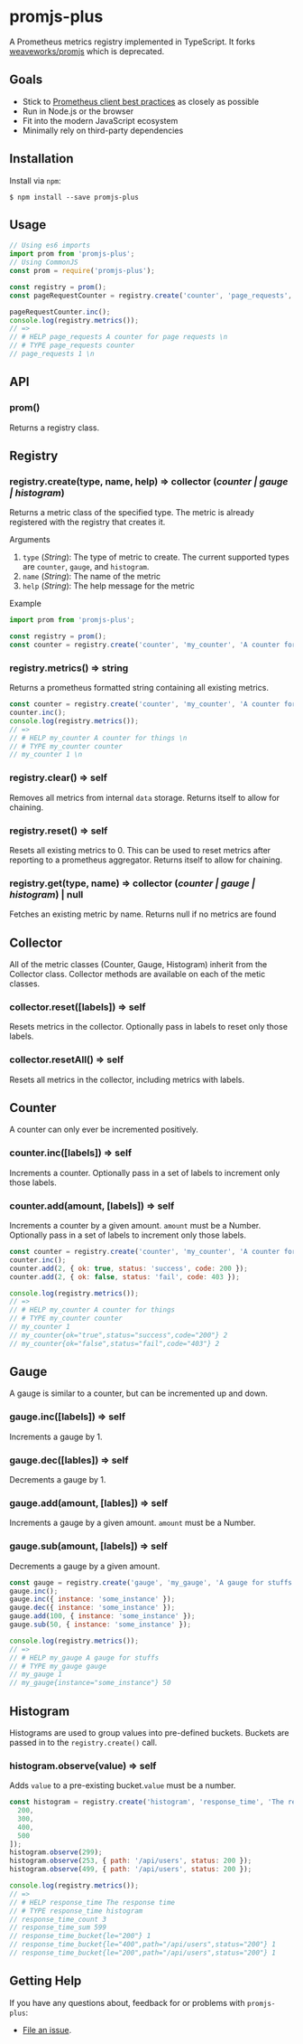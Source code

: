 # promjs-plus

A Prometheus metrics registry implemented in TypeScript. It forks [weaveworks/promjs](https://github.com/weaveworks/promjs) which is deprecated.

## Goals

- Stick to [Prometheus client best practices](https://prometheus.io/docs/instrumenting/writing_clientlibs/) as closely as possible
- Run in Node.js or the browser
- Fit into the modern JavaScript ecosystem
- Minimally rely on third-party dependencies

## Installation

Install via `npm`:

`$ npm install --save promjs-plus`

## Usage

```javascript
// Using es6 imports
import prom from 'promjs-plus';
// Using CommonJS
const prom = require('promjs-plus');

const registry = prom();
const pageRequestCounter = registry.create('counter', 'page_requests', 'A counter for page requests');

pageRequestCounter.inc();
console.log(registry.metrics());
// =>
// # HELP page_requests A counter for page requests \n
// # TYPE page_requests counter
// page_requests 1 \n
```

## API

### prom()

Returns a registry class.

## Registry

### registry.create(type, name, help) => collector (_counter | gauge | histogram_)

Returns a metric class of the specified type. The metric is already registered with the registry that creates it.

Arguments

1. `type` (_String_): The type of metric to create. The current supported types are `counter`, `gauge`, and `histogram`.
2. `name` (_String_): The name of the metric
3. `help` (_String_): The help message for the metric

Example
```javascript
import prom from 'promjs-plus';

const registry = prom();
const counter = registry.create('counter', 'my_counter', 'A counter for things');
```

### registry.metrics() => string

Returns a prometheus formatted string containing all existing metrics.

```javascript
const counter = registry.create('counter', 'my_counter', 'A counter for things');
counter.inc();
console.log(registry.metrics());
// =>
// # HELP my_counter A counter for things \n
// # TYPE my_counter counter
// my_counter 1 \n
```

### registry.clear() => self

Removes all metrics from internal `data` storage. Returns itself to allow for chaining.

### registry.reset() => self

Resets all existing metrics to 0. This can be used to reset metrics after reporting to a prometheus aggregator. Returns itself to allow for chaining.

### registry.get(type, name) => collector (_counter | gauge | histogram_) | null

Fetches an existing metric by name. Returns null if no metrics are found

## Collector

All of the metric classes (Counter, Gauge, Histogram) inherit from the Collector class. Collector methods are available on each of the metic classes.

### collector.reset([labels]) => self

Resets metrics in the collector. Optionally pass in labels to reset only those labels.

### collector.resetAll() => self

Resets all metrics in the collector, including metrics with labels.

## Counter

A counter can only ever be incremented positively.

### counter.inc([labels]) => self

Increments a counter. Optionally pass in a set of labels to increment only those labels.

### counter.add(amount, [labels]) => self

Increments a counter by a given amount. `amount` must be a Number. Optionally pass in a set of labels to increment only those labels.

```javascript
const counter = registry.create('counter', 'my_counter', 'A counter for things');
counter.inc();
counter.add(2, { ok: true, status: 'success', code: 200 });
counter.add(2, { ok: false, status: 'fail', code: 403 });

console.log(registry.metrics());
// =>
// # HELP my_counter A counter for things
// # TYPE my_counter counter
// my_counter 1
// my_counter{ok="true",status="success",code="200"} 2
// my_counter{ok="false",status="fail",code="403"} 2
```

## Gauge

A gauge is similar to a counter, but can be incremented up and down.

### gauge.inc([labels]) => self

Increments a gauge by 1.

### gauge.dec([lables]) => self

Decrements a gauge by 1.

### gauge.add(amount, [lables]) => self

Increments a gauge by a given amount. `amount` must be a Number.

### gauge.sub(amount, [labels]) => self

Decrements a gauge by a given amount.

```javascript
const gauge = registry.create('gauge', 'my_gauge', 'A gauge for stuffs');
gauge.inc();
gauge.inc({ instance: 'some_instance' });
gauge.dec({ instance: 'some_instance' });
gauge.add(100, { instance: 'some_instance' });
gauge.sub(50, { instance: 'some_instance' });

console.log(registry.metrics());
// =>
// # HELP my_gauge A gauge for stuffs
// # TYPE my_gauge gauge
// my_gauge 1
// my_gauge{instance="some_instance"} 50
```

## Histogram

Histograms are used to group values into pre-defined buckets. Buckets are passed in to the `registry.create()` call.

### histogram.observe(value) => self

Adds `value` to a pre-existing bucket.`value` must be a number.

```javascript
const histogram = registry.create('histogram', 'response_time', 'The response time', [
  200,
  300,
  400,
  500
]);
histogram.observe(299);
histogram.observe(253, { path: '/api/users', status: 200 });
histogram.observe(499, { path: '/api/users', status: 200 });

console.log(registry.metrics());
// =>
// # HELP response_time The response time
// # TYPE response_time histogram
// response_time_count 3
// response_time_sum 599
// response_time_bucket{le="200"} 1
// response_time_bucket{le="400",path="/api/users",status="200"} 1
// response_time_bucket{le="200",path="/api/users",status="200"} 1
```

## Getting Help

If you have any questions about, feedback for or problems with `promjs-plus`:

- [File an issue](https://github.com/thibmeu/promjs-plus/issues/new).


